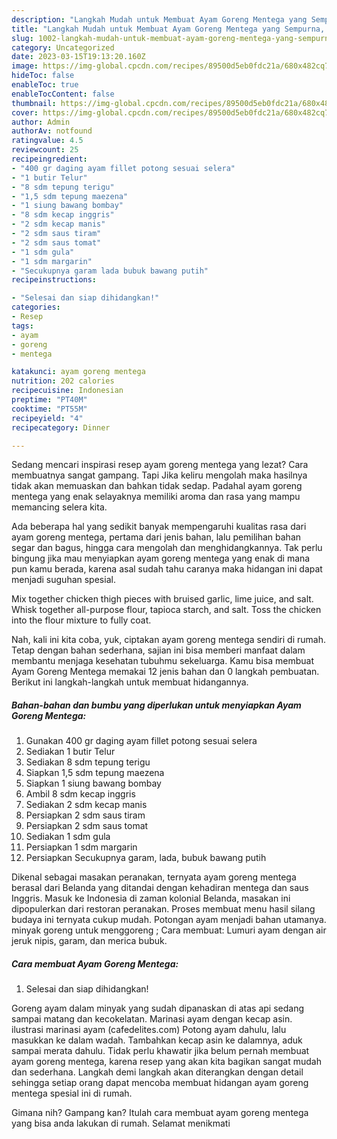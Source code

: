 ```yaml
---
description: "Langkah Mudah untuk Membuat Ayam Goreng Mentega yang Sempurna, Buat Buka Puasa Menggugah Selera"
title: "Langkah Mudah untuk Membuat Ayam Goreng Mentega yang Sempurna, Buat Buka Puasa Menggugah Selera"
slug: 1002-langkah-mudah-untuk-membuat-ayam-goreng-mentega-yang-sempurna-buat-buka-puasa-menggugah-selera
category: Uncategorized
date: 2023-03-15T19:13:20.160Z
image: https://img-global.cpcdn.com/recipes/89500d5eb0fdc21a/680x482cq70/ayam-goreng-mentega-foto-resep-utama.jpg
hideToc: false
enableToc: true
enableTocContent: false
thumbnail: https://img-global.cpcdn.com/recipes/89500d5eb0fdc21a/680x482cq70/ayam-goreng-mentega-foto-resep-utama.jpg
cover: https://img-global.cpcdn.com/recipes/89500d5eb0fdc21a/680x482cq70/ayam-goreng-mentega-foto-resep-utama.jpg
author: Admin
authorAv: notfound
ratingvalue: 4.5
reviewcount: 25
recipeingredient:
- "400 gr daging ayam fillet potong sesuai selera"
- "1 butir Telur"
- "8 sdm tepung terigu"
- "1,5 sdm tepung maezena"
- "1 siung bawang bombay"
- "8 sdm kecap inggris"
- "2 sdm kecap manis"
- "2 sdm saus tiram"
- "2 sdm saus tomat"
- "1 sdm gula"
- "1 sdm margarin"
- "Secukupnya garam lada bubuk bawang putih"
recipeinstructions:

- "Selesai dan siap dihidangkan!"
categories:
- Resep
tags:
- ayam
- goreng
- mentega

katakunci: ayam goreng mentega 
nutrition: 202 calories
recipecuisine: Indonesian
preptime: "PT40M"
cooktime: "PT55M"
recipeyield: "4"
recipecategory: Dinner

---
```



Sedang mencari inspirasi resep ayam goreng mentega yang lezat? Cara membuatnya sangat gampang. Tapi Jika keliru mengolah maka hasilnya tidak akan memuaskan dan bahkan tidak sedap. Padahal ayam goreng mentega yang enak selayaknya memiliki aroma dan rasa yang mampu memancing selera kita.


Ada beberapa hal yang sedikit banyak mempengaruhi kualitas rasa dari ayam goreng mentega, pertama dari jenis bahan, lalu pemilihan bahan segar dan bagus, hingga cara mengolah dan menghidangkannya. Tak perlu bingung jika mau menyiapkan ayam goreng mentega yang enak di mana pun kamu berada, karena asal sudah tahu caranya maka hidangan ini dapat menjadi suguhan spesial.

Mix together chicken thigh pieces with bruised garlic, lime juice, and salt. Whisk together all-purpose flour, tapioca starch, and salt. Toss the chicken into the flour mixture to fully coat.


Nah, kali ini kita coba, yuk, ciptakan ayam goreng mentega sendiri di rumah. Tetap dengan bahan sederhana, sajian ini bisa memberi manfaat dalam membantu menjaga kesehatan tubuhmu sekeluarga. Kamu bisa membuat Ayam Goreng Mentega memakai 12 jenis bahan dan 0 langkah pembuatan. Berikut ini langkah-langkah untuk membuat hidangannya.

<!--inarticleads1-->

##### Bahan-bahan dan bumbu yang diperlukan untuk menyiapkan Ayam Goreng Mentega:

1. Gunakan 400 gr daging ayam fillet potong sesuai selera
1. Sediakan 1 butir Telur
1. Sediakan 8 sdm tepung terigu
1. Siapkan 1,5 sdm tepung maezena
1. Siapkan 1 siung bawang bombay
1. Ambil 8 sdm kecap inggris
1. Sediakan 2 sdm kecap manis
1. Persiapkan 2 sdm saus tiram
1. Persiapkan 2 sdm saus tomat
1. Sediakan 1 sdm gula
1. Persiapkan 1 sdm margarin
1. Persiapkan Secukupnya garam, lada, bubuk bawang putih


Dikenal sebagai masakan peranakan, ternyata ayam goreng mentega berasal dari Belanda yang ditandai dengan kehadiran mentega dan saus Inggris. Masuk ke Indonesia di zaman kolonial Belanda, masakan ini dipopulerkan dari restoran peranakan. Proses membuat menu hasil silang budaya ini ternyata cukup mudah. Potongan ayam menjadi bahan utamanya. minyak goreng untuk menggoreng ; Cara membuat: Lumuri ayam dengan air jeruk nipis, garam, dan merica bubuk. 

<!--inarticleads2-->

##### Cara membuat Ayam Goreng Mentega:


1. Selesai dan siap dihidangkan!

Goreng ayam dalam minyak yang sudah dipanaskan di atas api sedang sampai matang dan kecokelatan. Marinasi ayam dengan kecap asin. ilustrasi marinasi ayam (cafedelites.com) Potong ayam dahulu, lalu masukkan ke dalam wadah. Tambahkan kecap asin ke dalamnya, aduk sampai merata dahulu. Tidak perlu khawatir jika belum pernah membuat ayam goreng mentega, karena resep yang akan kita bagikan sangat mudah dan sederhana. Langkah demi langkah akan diterangkan dengan detail sehingga setiap orang dapat mencoba membuat hidangan ayam goreng mentega spesial ini di rumah. 

Gimana nih? Gampang kan? Itulah cara membuat ayam goreng mentega yang bisa anda lakukan di rumah. Selamat menikmati
